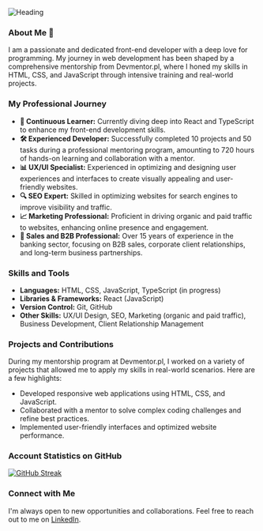 ![Heading](https://github.com/KatarzynaDworak/KatarzynaDworak/assets/147186733/807f61aa-15cb-468e-8989-3ce14fd1b208)

### About Me 👋
I am a passionate and dedicated front-end developer with a deep love for programming. My journey in web development has been shaped by a comprehensive mentorship from Devmentor.pl, where I honed my skills in HTML, CSS, and JavaScript through intensive training and real-world projects.

### My Professional Journey
- **🌱 Continuous Learner:** Currently diving deep into React and TypeScript to enhance my front-end development skills.
- **🛠️ Experienced Developer:** Successfully completed 10 projects and 50 tasks during a professional mentoring program, amounting to 720 hours of hands-on learning and collaboration with a mentor.
- **📊 UX/UI Specialist:** Experienced in optimizing and designing user experiences and interfaces to create visually appealing and user-friendly websites.
- **🔍 SEO Expert:** Skilled in optimizing websites for search engines to improve visibility and traffic.
- **📈 Marketing Professional:** Proficient in driving organic and paid traffic to websites, enhancing online presence and engagement.
- **💼 Sales and B2B Professional:** Over 15 years of experience in the banking sector, focusing on B2B sales, corporate client relationships, and long-term business partnerships.

### Skills and Tools
- **Languages:** HTML, CSS, JavaScript, TypeScript (in progress)
- **Libraries & Frameworks:** React (JavaScript)
- **Version Control:** Git, GitHub
- **Other Skills:** UX/UI Design, SEO, Marketing (organic and paid traffic), Business Development, Client Relationship Management

### Projects and Contributions
During my mentorship program at Devmentor.pl, I worked on a variety of projects that allowed me to apply my skills in real-world scenarios. Here are a few highlights:
- Developed responsive web applications using HTML, CSS, and JavaScript.
- Collaborated with a mentor to solve complex coding challenges and refine best practices.
- Implemented user-friendly interfaces and optimized website performance.

### Account Statistics on GitHub
[![GitHub Streak](https://streak-stats.demolab.com/?user=katarzynadworak)](https://git.io/streak-stats)

### Connect with Me
I'm always open to new opportunities and collaborations. Feel free to reach out to me on [LinkedIn](https://www.linkedin.com/in/katarzynadworakk/).
